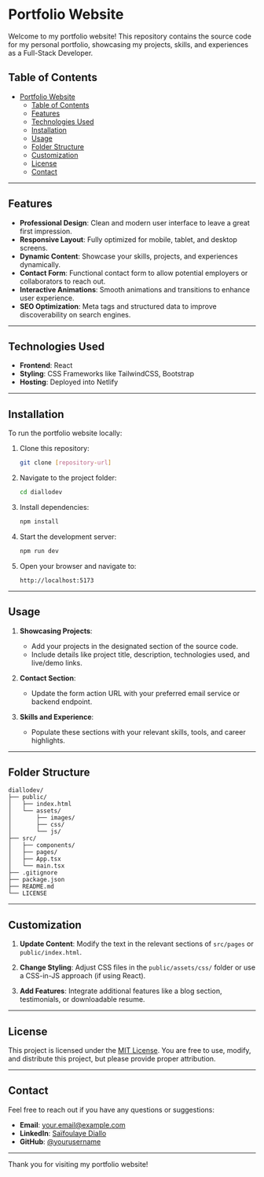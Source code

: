 # Portfolio Website

Welcome to my portfolio website! This repository contains the source code for my personal portfolio, showcasing my projects, skills, and experiences as a Full-Stack Developer.

## Table of Contents

- [Portfolio Website](#portfolio-website)
  - [Table of Contents](#table-of-contents)
  - [Features](#features)
  - [Technologies Used](#technologies-used)
  - [Installation](#installation)
  - [Usage](#usage)
  - [Folder Structure](#folder-structure)
  - [Customization](#customization)
  - [License](#license)
  - [Contact](#contact)

---

## Features

- **Professional Design**: Clean and modern user interface to leave a great first impression.
- **Responsive Layout**: Fully optimized for mobile, tablet, and desktop screens.
- **Dynamic Content**: Showcase your skills, projects, and experiences dynamically.
- **Contact Form**: Functional contact form to allow potential employers or collaborators to reach out.
- **Interactive Animations**: Smooth animations and transitions to enhance user experience.
- **SEO Optimization**: Meta tags and structured data to improve discoverability on search engines.

---

## Technologies Used

- **Frontend**: React
- **Styling**: CSS Frameworks like TailwindCSS, Bootstrap
- **Hosting**: Deployed into Netlify

---

## Installation

To run the portfolio website locally:

1. Clone this repository:

   ```bash
   git clone [repository-url]
   ```

2. Navigate to the project folder:
  
   ```bash
   cd diallodev
   ```

3. Install dependencies:

   ```bash
   npm install
   ```

4. Start the development server:

   ```bash
   npm run dev
   ```

5. Open your browser and navigate to:

   ```url
   http://localhost:5173
   ```

---

## Usage

1. **Showcasing Projects**:
   - Add your projects in the designated section of the source code.
   - Include details like project title, description, technologies used, and live/demo links.

2. **Contact Section**:
   - Update the form action URL with your preferred email service or backend endpoint.

3. **Skills and Experience**:
   - Populate these sections with your relevant skills, tools, and career highlights.

---

## Folder Structure

```
diallodev/
├── public/
│   ├── index.html
│   └── assets/
│       ├── images/
│       ├── css/
│       └── js/
├── src/
│   ├── components/
│   ├── pages/
│   ├── App.tsx
│   └── main.tsx
├── .gitignore
├── package.json
├── README.md
└── LICENSE
```

---

## Customization

1. **Update Content**:
   Modify the text in the relevant sections of `src/pages` or `public/index.html`.

2. **Change Styling**:
   Adjust CSS files in the `public/assets/css/` folder or use a CSS-in-JS approach (if using React).

3. **Add Features**:
   Integrate additional features like a blog section, testimonials, or downloadable resume.

---

## License

This project is licensed under the [MIT License](LICENSE). You are free to use, modify, and distribute this project, but please provide proper attribution.

---

## Contact

Feel free to reach out if you have any questions or suggestions:

- **Email**: your.email@example.com
- **LinkedIn**: [Saïfoulaye Diallo](https://www.linkedin.com/in/diallodev/)
- **GitHub**: [@yourusername](https://github.com/yourusername)

---

Thank you for visiting my portfolio website!
